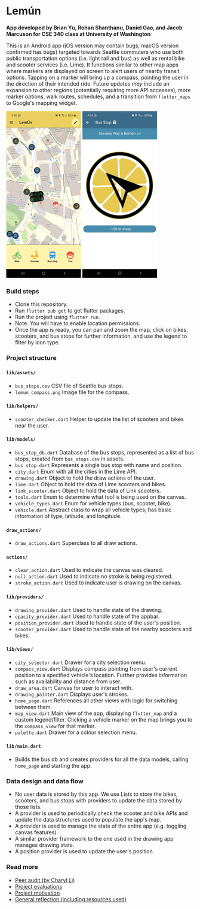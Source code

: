 # Lemún

**App developed by Brian Yu, Rohan Shanthanu, Daniel Gao, and Jacob Marcuson for CSE 340 class at University of Washington**

This is an Android app (iOS version may contain bugs, macOS version confirmed has bugs) targeted towards Seattle commuters who use both public transportation options (i.e. light rail and bus) as well as rental bike and scooter services (i.e. Lime). It functions similar to other map apps where markers are displayed on screen to alert users of nearby transit options. Tapping on a marker will bring up a compass, pointing the user in the direction of their intended ride. Future updates *may* include an expansion to other regions (potentially requiring more API accesses), more marker options, walk routes, schedules, and a transition from `flutter_maps` to Google's mapping widget.

<p float="left">
  <img src="./lib/assets/mapview.jpg" alt="Screenshot of app's homepage" width="200"/>
  <img src="./lib/assets/compassview.jpg" alt="Screenshot of app's compass view" width="200"/> 
</p>

### Build steps
- Clone this repository.
- Run `flutter pub get` to get flutter packages.
- Run the project using `flutter run`.
- Note: You will have to enable location permissions.
- Once the app is ready, you can pan and zoom the map, click on bikes, scooters, and bus stops for further information, and use the legend to filter by icon type.

### Project structure

#### `lib/assets/`
- `bus_stops.csv` CSV file of Seattle bus stops.
- `lemun_compass.png` Image file for the compass.
#### `lib/helpers/`
- `scooter_checker.dart` Helper to update the list of scooters and bikes near the user.
#### `lib/models/`
- `bus_stop_db.dart` Database of the bus stops, represented as a list of bus stops, created from `bus_stops.csv` in assets.
- `bus_stop.dart` Represents a single bus stop with name and position.
- `city.dart` Enum with all the cities in the Lime API.
- `drawing.dart` Object to hold the draw actions of the user.
- `lime.dart` Object to hold the data of Lime scooters and bikes.
- `link_scooter.dart` Object to hold the data of Link scooters.
- `tools.dart` Enum to determine what tool is being used on the canvas.
- `vehicle_types.dart` Enum for vehicle types (bus, scooter, bike).
- `vehicle.dart` Abstract class to wrap all vehicle types; has basic information of type, latitude, and longitude.
#### `draw_actions/`
- `draw_actions.dart` Superclass to all draw actions.
#### `actions/`
- `clear_action.dart` Used to indicate the canvas was cleared.
- `null_action.dart` Used to indicate no stroke is being registered.
- `stroke_action.dart` Used to indicate user is drawing on the canvas.
#### `lib/providers/`
- `drawing_provider.dart` Used to handle state of the drawing.
- `opacity_provider.dart` Used to handle state of the appbar.
- `position_provider.dart` Used to handle state of the user's position.
- `scooter_provider.dart` Used to handle state of the nearby scooters and bikes.
#### `lib/views/`
- `city_selector.dart` Drawer for a city selection menu.
- `compass_view.dart` Displays compass pointing from user's current position to a specified vehicle's location. Further provides information such as availability and distance from user. 
- `draw_area.dart` Canvas for user to interact with.
- `drawing_painter.dart` Displays user's strokes.
- `home_page.dart` References all other views with logic for switching between them.
- `map_view.dart` Main view of the app, displaying `flutter_map` and a custom legend/filter. Clicking a vehicle marker on the map brings you to the `compass_view` for that marker.
- `palette.dart` Drawer for a colour selection menu.
#### `lib/main.dart`
- Builds the bus db and creates providers for all the data models, calling `home_page` and starting the app.

### Data design and data flow
- No user data is stored by this app. We use Lists to store the bikes, scooters, and bus stops with providers to update the data stored by those lists.
- A provider is used to periodically check the scooter and bike APIs and update the data structures used to populate the app's map.
- A provider is used to manage the state of the entire app (e.g. toggling canvas features).
- A similar provider framework to the one used in the drawing app manages drawing state.
- A position provider is used to update the user's position.

### Read more
- [Peer audit (by Charyl Li)](./docs/audit.md)
- [Project evaluations](./docs/evaluation.md)
- [Project motivation](./docs/need.md)
- [General reflection (including resources used)](./docs/reflection.md)
